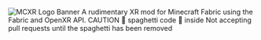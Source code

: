 ![MCXR Logo Banner](https://user-images.githubusercontent.com/51373236/114272119-ad237800-9a0c-11eb-8786-6275555a594b.png)
A rudimentary XR mod for Minecraft Fabric using the Fabric and OpenXR API.
CAUTION 🍝 spaghetti code 🍝 inside
Not accepting pull requests until the spaghetti has been removed

